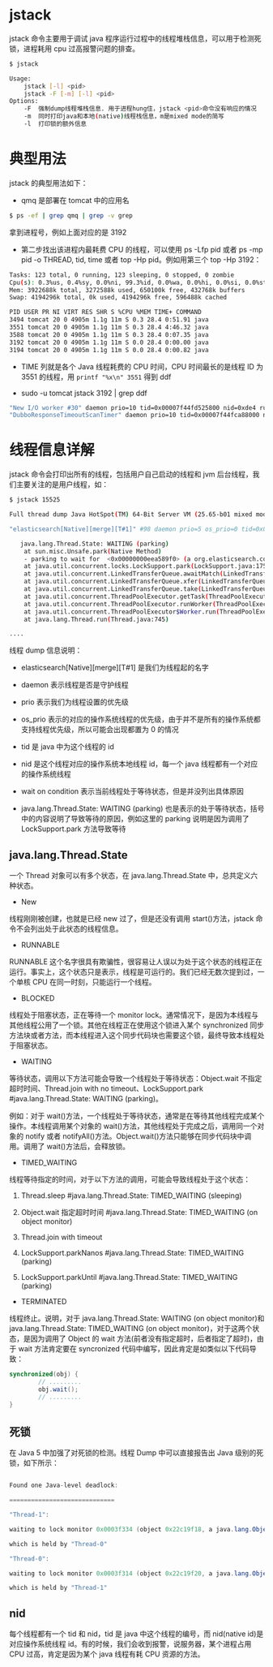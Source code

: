 # jstack

jstack 命令主要用于调试 java 程序运行过程中的线程堆栈信息，可以用于检测死锁，进程耗用 cpu 过高报警问题的排查。

```sh
$ jstack

Usage:
    jstack [-l] <pid>
    jstack -F [-m] [-l] <pid>
Options:
    -F  强制dump线程堆栈信息. 用于进程hung住，jstack <pid>命令没有响应的情况
    -m  同时打印java和本地(native)线程栈信息，m是mixed mode的简写
    -l  打印锁的额外信息
```

# 典型用法

jstack 的典型用法如下：

- qmq 是部署在 tomcat 中的应用名

```sh
$ ps -ef | grep qmq | grep -v grep
```

拿到进程号，例如上面对应的是 3192

- 第二步找出该进程内最耗费 CPU 的线程，可以使用 ps -Lfp pid 或者 ps -mp pid -o THREAD, tid, time 或者 top -Hp pid。例如用第三个 top -Hp 3192：

```sh
Tasks: 123 total, 0 running, 123 sleeping, 0 stopped, 0 zombie
Cpu(s): 0.3%us, 0.4%sy, 0.0%ni, 99.3%id, 0.0%wa, 0.0%hi, 0.0%si, 0.0%st
Mem: 3922688k total, 3272588k used, 650100k free, 432768k buffers
Swap: 4194296k total, 0k used, 4194296k free, 596488k cached

PID USER PR NI VIRT RES SHR S %CPU %MEM TIME+ COMMAND
3494 tomcat 20 0 4905m 1.1g 11m S 0.3 28.4 0:51.91 java
3551 tomcat 20 0 4905m 1.1g 11m S 0.3 28.4 4:46.32 java
3588 tomcat 20 0 4905m 1.1g 11m S 0.3 28.4 0:07.35 java
3192 tomcat 20 0 4905m 1.1g 11m S 0.0 28.4 0:00.00 java
3194 tomcat 20 0 4905m 1.1g 11m S 0.0 28.4 0:00.82 java
```

- TIME 列就是各个 Java 线程耗费的 CPU 时间，CPU 时间最长的是线程 ID 为 3551 的线程，用 `printf "%x\n" 3551` 得到 ddf

- sudo -u tomcat jstack 3192 | grep ddf

```sh
"New I/O worker #30" daemon prio=10 tid=0x00007f44fd525800 nid=0xde4 runnable [0x00007f4530ddf000]
"DubboResponseTimeoutScanTimer" daemon prio=10 tid=0x00007f44fca88000 nid=0xddf waiting on condition [0x00007f45322e5000]
```

# 线程信息详解

jstack 命令会打印出所有的线程，包括用户自己启动的线程和 jvm 后台线程，我们主要关注的是用户线程，如：

```sh
$ jstack 15525

Full thread dump Java HotSpot(TM) 64-Bit Server VM (25.65-b01 mixed mode):

"elasticsearch[Native][merge][T#1]" #98 daemon prio=5 os_prio=0 tid=0x00007f031c009000 nid=0x4129 waiting on condition [0x00007f02f61ee000]

   java.lang.Thread.State: WAITING (parking)
    at sun.misc.Unsafe.park(Native Method)
    - parking to wait for  <0x00000000eea589f0> (a org.elasticsearch.common.util.concurrent.EsExecutors$ExecutorScalingQueue)
    at java.util.concurrent.locks.LockSupport.park(LockSupport.java:175)
    at java.util.concurrent.LinkedTransferQueue.awaitMatch(LinkedTransferQueue.java:737)
    at java.util.concurrent.LinkedTransferQueue.xfer(LinkedTransferQueue.java:647)
    at java.util.concurrent.LinkedTransferQueue.take(LinkedTransferQueue.java:1269)
    at java.util.concurrent.ThreadPoolExecutor.getTask(ThreadPoolExecutor.java:1067)
    at java.util.concurrent.ThreadPoolExecutor.runWorker(ThreadPoolExecutor.java:1127)
    at java.util.concurrent.ThreadPoolExecutor$Worker.run(ThreadPoolExecutor.java:617)
    at java.lang.Thread.run(Thread.java:745)

....
```

线程 dump 信息说明：

- elasticsearch[Native][merge][T#1] 是我们为线程起的名字

- daemon 表示线程是否是守护线程

- prio 表示我们为线程设置的优先级

- os_prio 表示的对应的操作系统线程的优先级，由于并不是所有的操作系统都支持线程优先级，所以可能会出现都置为 0 的情况

- tid 是 java 中为这个线程的 id

- nid 是这个线程对应的操作系统本地线程 id，每一个 java 线程都有一个对应的操作系统线程

- wait on condition 表示当前线程处于等待状态，但是并没列出具体原因

- java.lang.Thread.State: WAITING (parking) 也是表示的处于等待状态，括号中的内容说明了导致等待的原因，例如这里的 parking 说明是因为调用了 LockSupport.park 方法导致等待

## java.lang.Thread.State

一个 Thread 对象可以有多个状态，在 java.lang.Thread.State 中，总共定义六种状态。

- New

线程刚刚被创建，也就是已经 new 过了，但是还没有调用 start()方法，jstack 命令不会列出处于此状态的线程信息。

- RUNNABLE

RUNNABLE 这个名字很具有欺骗性，很容易让人误以为处于这个状态的线程正在运行。事实上，这个状态只是表示，线程是可运行的。我们已经无数次提到过，一个单核 CPU 在同一时刻，只能运行一个线程。

- BLOCKED

线程处于阻塞状态，正在等待一个 monitor lock。通常情况下，是因为本线程与其他线程公用了一个锁。其他在线程正在使用这个锁进入某个 synchronized 同步方法块或者方法，而本线程进入这个同步代码块也需要这个锁，最终导致本线程处于阻塞状态。

- WAITING

等待状态，调用以下方法可能会导致一个线程处于等待状态：Object.wait 不指定超时时间、Thread.join with no timeout、LockSupport.park #java.lang.Thread.State: WAITING (parking)。

例如：对于 wait()方法，一个线程处于等待状态，通常是在等待其他线程完成某个操作。本线程调用某个对象的 wait()方法，其他线程处于完成之后，调用同一个对象的 notify 或者 notifyAll()方法。Object.wait()方法只能够在同步代码块中调用。调用了 wait()方法后，会释放锁。

- TIMED_WAITING

线程等待指定的时间，对于以下方法的调用，可能会导致线程处于这个状态：

1. Thread.sleep #java.lang.Thread.State: TIMED_WAITING (sleeping)

2. Object.wait 指定超时时间 #java.lang.Thread.State: TIMED_WAITING (on object monitor)

3. Thread.join with timeout

4. LockSupport.parkNanos #java.lang.Thread.State: TIMED_WAITING (parking)

5. LockSupport.parkUntil #java.lang.Thread.State: TIMED_WAITING (parking)

- TERMINATED

线程终止。说明，对于 java.lang.Thread.State: WAITING (on object monitor)和 java.lang.Thread.State: TIMED_WAITING (on object monitor)，对于这两个状态，是因为调用了 Object 的 wait 方法(前者没有指定超时，后者指定了超时)，由于 wait 方法肯定要在 syncronized 代码中编写，因此肯定是如类似以下代码导致：

```java
synchronized(obj) {
        // .........
        obj.wait();
        // .........
}
```

## 死锁

在 Java 5 中加强了对死锁的检测。线程 Dump 中可以直接报告出 Java 级别的死锁，如下所示：

```java

Found one Java-level deadlock:

=============================

"Thread-1":

waiting to lock monitor 0x0003f334 (object 0x22c19f18, a java.lang.Object),

which is held by "Thread-0"

"Thread-0":

waiting to lock monitor 0x0003f314 (object 0x22c19f20, a java.lang.Object),

which is held by "Thread-1"
```

## nid

每个线程都有一个 tid 和 nid，tid 是 java 中这个线程的编号，而 nid(native id)是对应操作系统线程 id。有的时候，我们会收到报警，说服务器，某个进程占用 CPU 过高，肯定是因为某个 java 线程有耗 CPU 资源的方法。

